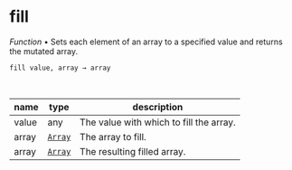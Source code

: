 # fill

_Function_ &bull; Sets each element of an array to a specified value and returns the mutated array.

<pre><code>fill value, array &rarr; array</code></pre>
<br>

| name | type | description |
|------|------|-------------|
|value|any|The value with which to fill the array.|
|array|[`Array`][array]|The array to fill.|
|array|[`Array`][array]|The resulting filled array.|




[array]: https://developer.mozilla.org/en-US/docs/Web/JavaScript/Reference/Global_Objects/Array